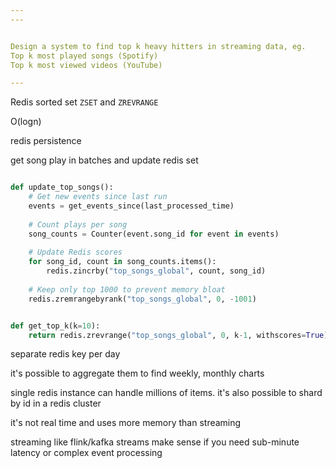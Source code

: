 ```yaml
---
---


Design a system to find top k heavy hitters in streaming data, eg. 
Top k most played songs (Spotify)
Top k most viewed videos (YouTube)

---
```


Redis sorted set `ZSET` and `ZREVRANGE`

O(logn)

redis persistence

get song play in batches and update redis set 

```py

def update_top_songs():
    # Get new events since last run
    events = get_events_since(last_processed_time)
    
    # Count plays per song
    song_counts = Counter(event.song_id for event in events)
    
    # Update Redis scores
    for song_id, count in song_counts.items():
        redis.zincrby("top_songs_global", count, song_id)
    
    # Keep only top 1000 to prevent memory bloat
    redis.zremrangebyrank("top_songs_global", 0, -1001)


def get_top_k(k=10):
    return redis.zrevrange("top_songs_global", 0, k-1, withscores=True)
```

separate redis key per day 

it's possible to aggregate them to find weekly, monthly charts 

single redis instance can handle millions of items. it's also possible to shard by id in a redis cluster 

it's not real time and uses more memory than streaming

streaming like flink/kafka streams make sense if you need sub-minute latency or complex event processing 